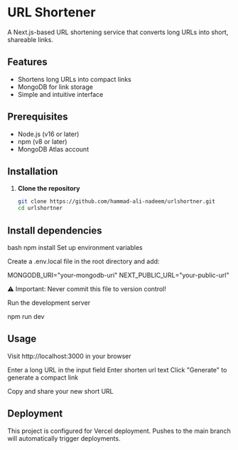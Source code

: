 # URL Shortener

A Next.js-based URL shortening service that converts long URLs into short, shareable links.

## Features
- Shortens long URLs into compact links
- MongoDB for link storage
- Simple and intuitive interface

## Prerequisites
- Node.js (v16 or later)
- npm (v8 or later)
- MongoDB Atlas account

## Installation

1. **Clone the repository**
   ```bash
   git clone https://github.com/hammad-ali-nadeem/urlshortner.git
   cd urlshortner
   
## Install dependencies

bash
npm install
Set up environment variables

Create a .env.local file in the root directory and add:

MONGODB_URI="your-mongodb-uri"
NEXT_PUBLIC_URL="your-public-url"

⚠️ Important: Never commit this file to version control!

Run the development server

npm run dev
## Usage

Visit http://localhost:3000 in your browser

Enter a long URL in the input field
Enter shorten url text
Click "Generate" to generate a compact link

Copy and share your new short URL

## Deployment
This project is configured for Vercel deployment. Pushes to the main branch will automatically trigger deployments.

